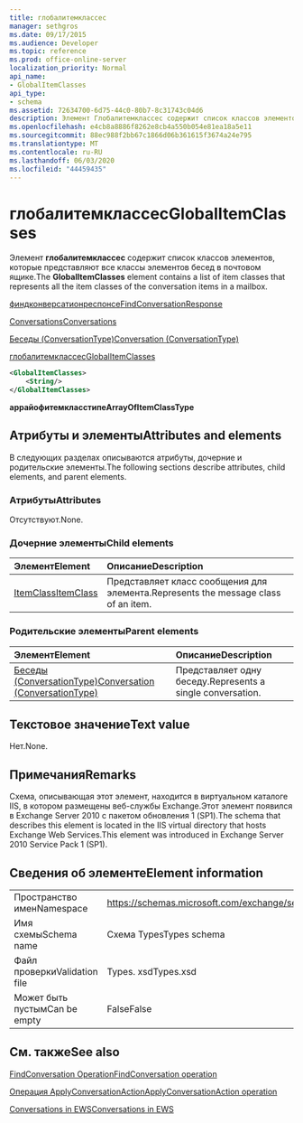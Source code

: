 ```yaml
---
title: глобалитемклассес
manager: sethgros
ms.date: 09/17/2015
ms.audience: Developer
ms.topic: reference
ms.prod: office-online-server
localization_priority: Normal
api_name:
- GlobalItemClasses
api_type:
- schema
ms.assetid: 72634700-6d75-44c0-80b7-8c31743c04d6
description: Элемент Глобалитемклассес содержит список классов элементов, которые представляют все классы элементов бесед в почтовом ящике.
ms.openlocfilehash: e4cb8a8886f8262e8cb4a550b054e81ea18a5e11
ms.sourcegitcommit: 88ec988f2bb67c1866d06b361615f3674a24e795
ms.translationtype: MT
ms.contentlocale: ru-RU
ms.lasthandoff: 06/03/2020
ms.locfileid: "44459435"
---
```

# <a name="globalitemclasses"></a><span data-ttu-id="7b9d9-103">глобалитемклассес</span><span class="sxs-lookup"><span data-stu-id="7b9d9-103">GlobalItemClasses</span></span>

<span data-ttu-id="7b9d9-104">Элемент **глобалитемклассес** содержит список классов элементов, которые представляют все классы элементов бесед в почтовом ящике.</span><span class="sxs-lookup"><span data-stu-id="7b9d9-104">The **GlobalItemClasses** element contains a list of item classes that represents all the item classes of the conversation items in a mailbox.</span></span> 
  
[<span data-ttu-id="7b9d9-105">финдконверсатионреспонсе</span><span class="sxs-lookup"><span data-stu-id="7b9d9-105">FindConversationResponse</span></span>](findconversationresponse.md)
  
[<span data-ttu-id="7b9d9-106">Conversations</span><span class="sxs-lookup"><span data-stu-id="7b9d9-106">Conversations</span></span>](conversations-ex15websvcsotherref.md)
  
[<span data-ttu-id="7b9d9-107">Беседы (ConversationType)</span><span class="sxs-lookup"><span data-stu-id="7b9d9-107">Conversation (ConversationType)</span></span>](conversation-conversationtype.md)
  
[<span data-ttu-id="7b9d9-108">глобалитемклассес</span><span class="sxs-lookup"><span data-stu-id="7b9d9-108">GlobalItemClasses</span></span>](globalitemclasses.md)
  
```XML
<GlobalItemClasses>
    <String/>
</GlobalItemClasses>
```

 <span data-ttu-id="7b9d9-109">**аррайофитемкласстипе**</span><span class="sxs-lookup"><span data-stu-id="7b9d9-109">**ArrayOfItemClassType**</span></span>
## <a name="attributes-and-elements"></a><span data-ttu-id="7b9d9-110">Атрибуты и элементы</span><span class="sxs-lookup"><span data-stu-id="7b9d9-110">Attributes and elements</span></span>

<span data-ttu-id="7b9d9-111">В следующих разделах описываются атрибуты, дочерние и родительские элементы.</span><span class="sxs-lookup"><span data-stu-id="7b9d9-111">The following sections describe attributes, child elements, and parent elements.</span></span>
  
### <a name="attributes"></a><span data-ttu-id="7b9d9-112">Атрибуты</span><span class="sxs-lookup"><span data-stu-id="7b9d9-112">Attributes</span></span>

<span data-ttu-id="7b9d9-113">Отсутствуют.</span><span class="sxs-lookup"><span data-stu-id="7b9d9-113">None.</span></span>
  
### <a name="child-elements"></a><span data-ttu-id="7b9d9-114">Дочерние элементы</span><span class="sxs-lookup"><span data-stu-id="7b9d9-114">Child elements</span></span>

|<span data-ttu-id="7b9d9-115">**Элемент**</span><span class="sxs-lookup"><span data-stu-id="7b9d9-115">**Element**</span></span>|<span data-ttu-id="7b9d9-116">**Описание**</span><span class="sxs-lookup"><span data-stu-id="7b9d9-116">**Description**</span></span>|
|:-----|:-----|
|[<span data-ttu-id="7b9d9-117">ItemClass</span><span class="sxs-lookup"><span data-stu-id="7b9d9-117">ItemClass</span></span>](itemclass.md) <br/> |<span data-ttu-id="7b9d9-118">Представляет класс сообщения для элемента.</span><span class="sxs-lookup"><span data-stu-id="7b9d9-118">Represents the message class of an item.</span></span>  <br/> |
   
### <a name="parent-elements"></a><span data-ttu-id="7b9d9-119">Родительские элементы</span><span class="sxs-lookup"><span data-stu-id="7b9d9-119">Parent elements</span></span>

|<span data-ttu-id="7b9d9-120">**Элемент**</span><span class="sxs-lookup"><span data-stu-id="7b9d9-120">**Element**</span></span>|<span data-ttu-id="7b9d9-121">**Описание**</span><span class="sxs-lookup"><span data-stu-id="7b9d9-121">**Description**</span></span>|
|:-----|:-----|
|[<span data-ttu-id="7b9d9-122">Беседы (ConversationType)</span><span class="sxs-lookup"><span data-stu-id="7b9d9-122">Conversation (ConversationType)</span></span>](conversation-conversationtype.md) <br/> |<span data-ttu-id="7b9d9-123">Представляет одну беседу.</span><span class="sxs-lookup"><span data-stu-id="7b9d9-123">Represents a single conversation.</span></span>  <br/> |
   
## <a name="text-value"></a><span data-ttu-id="7b9d9-124">Текстовое значение</span><span class="sxs-lookup"><span data-stu-id="7b9d9-124">Text value</span></span>

<span data-ttu-id="7b9d9-125">Нет.</span><span class="sxs-lookup"><span data-stu-id="7b9d9-125">None.</span></span>
  
## <a name="remarks"></a><span data-ttu-id="7b9d9-126">Примечания</span><span class="sxs-lookup"><span data-stu-id="7b9d9-126">Remarks</span></span>

<span data-ttu-id="7b9d9-127">Схема, описывающая этот элемент, находится в виртуальном каталоге IIS, в котором размещены веб-службы Exchange.Этот элемент появился в Exchange Server 2010 с пакетом обновления 1 (SP1).</span><span class="sxs-lookup"><span data-stu-id="7b9d9-127">The schema that describes this element is located in the IIS virtual directory that hosts Exchange Web Services.This element was introduced in Exchange Server 2010 Service Pack 1 (SP1).</span></span>
  
## <a name="element-information"></a><span data-ttu-id="7b9d9-128">Сведения об элементе</span><span class="sxs-lookup"><span data-stu-id="7b9d9-128">Element information</span></span>

|||
|:-----|:-----|
|<span data-ttu-id="7b9d9-129">Пространство имен</span><span class="sxs-lookup"><span data-stu-id="7b9d9-129">Namespace</span></span>  <br/> |https://schemas.microsoft.com/exchange/services/2006/types  <br/> |
|<span data-ttu-id="7b9d9-130">Имя схемы</span><span class="sxs-lookup"><span data-stu-id="7b9d9-130">Schema name</span></span>  <br/> |<span data-ttu-id="7b9d9-131">Схема Types</span><span class="sxs-lookup"><span data-stu-id="7b9d9-131">Types schema</span></span>  <br/> |
|<span data-ttu-id="7b9d9-132">Файл проверки</span><span class="sxs-lookup"><span data-stu-id="7b9d9-132">Validation file</span></span>  <br/> |<span data-ttu-id="7b9d9-133">Types. xsd</span><span class="sxs-lookup"><span data-stu-id="7b9d9-133">Types.xsd</span></span>  <br/> |
|<span data-ttu-id="7b9d9-134">Может быть пустым</span><span class="sxs-lookup"><span data-stu-id="7b9d9-134">Can be empty</span></span>  <br/> |<span data-ttu-id="7b9d9-135">False</span><span class="sxs-lookup"><span data-stu-id="7b9d9-135">False</span></span>  <br/> |
   
## <a name="see-also"></a><span data-ttu-id="7b9d9-136">См. также</span><span class="sxs-lookup"><span data-stu-id="7b9d9-136">See also</span></span>



[<span data-ttu-id="7b9d9-137">FindConversation Operation</span><span class="sxs-lookup"><span data-stu-id="7b9d9-137">FindConversation operation</span></span>](findconversation-operation.md)
  
[<span data-ttu-id="7b9d9-138">Операция ApplyConversationAction</span><span class="sxs-lookup"><span data-stu-id="7b9d9-138">ApplyConversationAction operation</span></span>](applyconversationaction-operation.md)


[<span data-ttu-id="7b9d9-139">Conversations in EWS</span><span class="sxs-lookup"><span data-stu-id="7b9d9-139">Conversations in EWS</span></span>](https://msdn.microsoft.com/library/91e64629-db6c-4c94-9dcb-d386232e8467%28Office.15%29.aspx)

